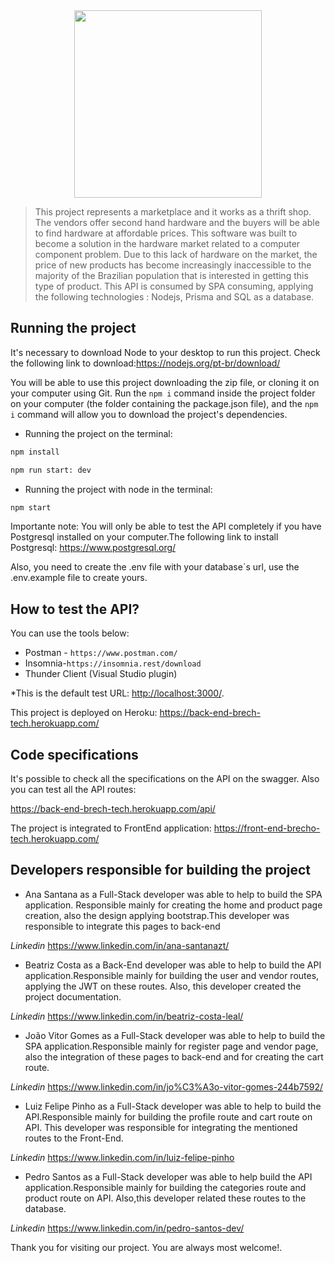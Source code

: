 
 
<div align="center">
 <img src="https://user-images.githubusercontent.com/66444962/149533473-929e5d49-82ef-4d25-a0fa-6b932448617c.png" width="300px"/>
</div>

 
> This project represents a marketplace and it works as a thrift shop. The vendors offer second hand hardware and the buyers will be able to find hardware at affordable prices. This software was built to become a solution in the hardware market related to a computer component problem. Due to this lack of hardware on the market, the price of new products has become increasingly inaccessible to the majority of the Brazilian population that is interested in getting this type of product.
This API is consumed by SPA consuming, applying the following technologies : Nodejs, Prisma and SQL as a database.
 
 
## Running the project
 
It's necessary to download Node to your desktop to run this project. Check the following link to download:<https://nodejs.org/pt-br/download/>
 
You will be able to use this project downloading the zip file, or cloning it on your computer using Git. Run the `npm i` command inside the project folder on your computer (the folder containing the package.json file),  and the  `npm i` command will allow you to download the  project's dependencies.
 
* Running the project on the terminal:
 
```bash
npm install
```
 
```bash
npm run start: dev
```
* Running the project with node in the terminal:
 
```bash
npm start
```
 
 
Importante note: You will only be able to test the API completely if you have Postgresql installed on your computer.The following link to install Postgresql: https://www.postgresql.org/
 
Also, you need to create the .env file with your database´s url, use the .env.example file to create yours.
 
## How to test the API?
 
You can use the tools below:
 
* Postman - `https://www.postman.com/`
* Insomnia-`https://insomnia.rest/download`
* Thunder Client (Visual Studio plugin)
 
 
*This is the default test URL: <http://localhost:3000/>.
 
This project is deployed on Heroku: <https://back-end-brech-tech.herokuapp.com/>
 
## Code specifications
 
It's possible to check all the specifications on the API on the swagger. Also you can test all the API routes:

https://back-end-brech-tech.herokuapp.com/api/
 
The project is integrated to FrontEnd application:
 <https://front-end-brecho-tech.herokuapp.com/>
 
## Developers responsible for building the project
 
* Ana Santana as a Full-Stack developer was able to help to build the SPA application. Responsible mainly for creating the home and product page creation, also the design applying bootstrap.This developer was responsible to integrate this pages  to back-end 
 
*Linkedin* 
<https://www.linkedin.com/in/ana-santanazt/>
 
* Beatriz Costa as a Back-End developer was able to help to build the API application.Responsible mainly for building the user and vendor routes, applying the JWT on these routes. Also, this developer created the project documentation.
 
*Linkedin* 
<https://www.linkedin.com/in/beatriz-costa-leal/>
 
* João Vitor Gomes as a Full-Stack developer was able to help to build the SPA application.Responsible mainly for register page and  vendor page, also the integration of these pages to back-end and for creating the cart route.
 
*Linkedin* <https://www.linkedin.com/in/jo%C3%A3o-vitor-gomes-244b7592/>
 
 
* Luiz Felipe Pinho as a Full-Stack developer was able to help to build the API.Responsible mainly for building the profile route and cart route on API. This developer was responsible for integrating the mentioned routes to the Front-End.
 
*Linkedin*
 <https://www.linkedin.com/in/luiz-felipe-pinho>
 
 
* Pedro Santos as a Full-Stack developer was able to help build the API application.Responsible mainly for building the categories route and product route on API. Also,this developer  related these routes  to the database.
 
*Linkedin*
 <https://www.linkedin.com/in/pedro-santos-dev/>
 
 
Thank you for visiting our project. You are always most welcome!.
